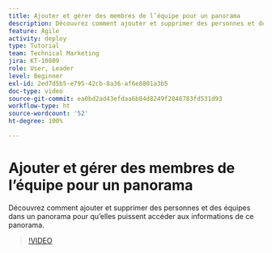 ```yaml
---
title: Ajouter et gérer des membres de l’équipe pour un panorama
description: Découvrez comment ajouter et supprimer des personnes et des équipes dans un panorama pour qu’elles puissent accéder aux informations de ce panorama.
feature: Agile
activity: deploy
type: Tutorial
team: Technical Marketing
jira: KT-10809
role: User, Leader
level: Beginner
exl-id: 2ed7d5b5-e795-42cb-8a36-af6e8801a3b5
doc-type: video
source-git-commit: ea0bd2ad43efdaa6b84d8249f2848783fd531d93
workflow-type: ht
source-wordcount: '52'
ht-degree: 100%

---
```


# Ajouter et gérer des membres de l’équipe pour un panorama

Découvrez comment ajouter et supprimer des personnes et des équipes dans un panorama pour qu’elles puissent accéder aux informations de ce panorama.

>[!VIDEO](https://video.tv.adobe.com/v/346808/?quality=12&learn=on)
